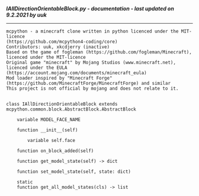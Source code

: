 ***IAllDirectionOrientableBlock.py - documentation - last updated on 9.2.2021 by uuk***
___

    mcpython - a minecraft clone written in python licenced under the MIT-licence 
    (https://github.com/mcpython4-coding/core)
    Contributors: uuk, xkcdjerry (inactive)
    Based on the game of fogleman (https://github.com/fogleman/Minecraft), licenced under the MIT-licence
    Original game "minecraft" by Mojang Studios (www.minecraft.net), licenced under the EULA
    (https://account.mojang.com/documents/minecraft_eula)
    Mod loader inspired by "Minecraft Forge" (https://github.com/MinecraftForge/MinecraftForge) and similar
    This project is not official by mojang and does not relate to it.


    class IAllDirectionOrientableBlock extends mcpython.common.block.AbstractBlock.AbstractBlock

        variable MODEL_FACE_NAME

        function __init__(self)

            variable self.face

        function on_block_added(self)

        function get_model_state(self) -> dict

        function set_model_state(self, state: dict)

        static
        function get_all_model_states(cls) -> list